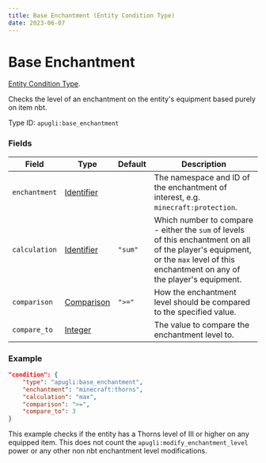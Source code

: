 ```yaml
---
title: Base Enchantment (Entity Condition Type)
date: 2023-06-07
---
```


# Base Enchantment

[Entity Condition Type](../entity_condition_types.md).

Checks the level of an enchantment on the entity's equipment based purely on item nbt.

Type ID: `apugli:base_enchantment`

### Fields

Field  | Type | Default | Description
-------|------|---------|-------------
`enchantment` | [Identifier](https://origins.readthedocs.io/en/latest/types/data_types/identifier/) | | The namespace and ID of the enchantment of interest,  e.g. `minecraft:protection`.
`calculation` | [Identifier](https://origins.readthedocs.io/en/latest/types/data_types/identifier/) | `"sum"` | Which number to compare - either the `sum` of levels of this enchantment on all of the player's equipment, or the `max` level of this enchantment on any of the player's equipment.
`comparison` | [Comparison](https://origins.readthedocs.io/en/latest/types/data_types/comparison/) | `">="` | How the enchantment level should be compared to the specified value.
`compare_to` | [Integer](https://origins.readthedocs.io/en/latest/types/data_types/integer/) | | The value to compare the enchantment level to.

### Example
```json
"condition": {
    "type": "apugli:base_enchantment",
    "enchantment": "minecraft:thorns",
    "calculation": "max",
    "comparison": ">=",
    "compare_to": 3
}
```
This example checks if the entity has a Thorns level of III or higher on any equipped item. This does not count the `apugli:modify_enchantment_level` power or any other non nbt enchantment level modifications.